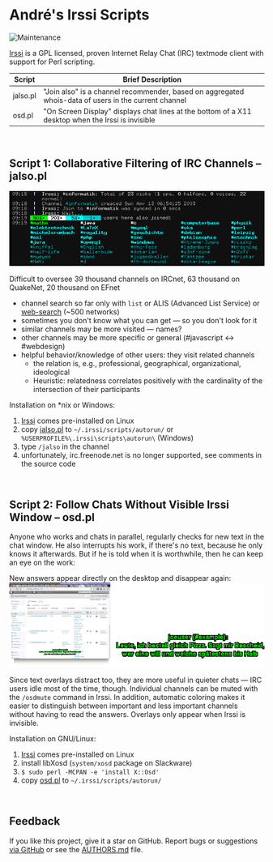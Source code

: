 # André's Irssi Scripts

![Maintenance](https://img.shields.io/maintenance/yes/2018.svg)


[Irssi](https://irssi.org/) is a GPL licensed, proven Internet Relay Chat (IRC) textmode client with support for Perl scripting.

| Script       | Brief Description
|--------------|-------------------
| jalso.pl     | "Join also" is a channel recommender, based on aggregated whois-data of users in the current channel
| osd.pl       | "On Screen Display" displays chat lines at the bottom of a X11 desktop when the Irssi is invisible

&nbsp;


## Script 1: Collaborative Filtering of IRC Channels – jalso.pl

![Screenshot](jalso-20101127.png?raw=true "Screenshot")

Difficult to oversee 39 thousand channels on IRCnet, 63 thousand on QuakeNet, 20 thousand on EFnet
- channel search so far only with `list` or ALIS (Advanced List Service) or [web-search](http://irc.netsplit.de/channels/) (~500 networks)
- sometimes you don't know what you can get — so you don't look for it
- similar channels may be more visited — names?
- other channels may be more specific or general (#javascript <-> #webdesign)
- helpful behavior/knowledge of other users: they visit related channels
  - the relation is, e.g., professional, geographical, organizational, ideological
  - Heuristic: relatedness correlates positively with the cardinality of the intersection of their participants

Installation on \*nix or Windows:
1. [Irssi](https://irssi.org/) comes pre-installed on Linux
2. copy [jalso.pl](jalso.pl) to `~/.irssi/scripts/autorun/`  or `%USERPROFILE%\.irssi\scripts\autorun\` (Windows)
3. type `/jalso` in the channel
4. unfortunately, irc.freenode.net is no longer supported, see comments in the source code

&nbsp;


## Script 2: Follow Chats Without Visible Irssi Window – osd.pl

Anyone who works and chats in parallel, regularly checks for new text in the chat window. He also interrupts his work, if there's no text, because he only knows it afterwards. But if he is told when it is worthwhile, then he can keep an eye on the work:

New answers appear directly on the desktop and disappear again:
![Screenshot](osd-20110213.png?raw=true "Screenshot")

Since text overlays distract too, they are more useful in quieter chats — IRC users idle most of the time, though. Individual channels can be muted with the `/osdmute` command in Irssi. In addition, automatic coloring makes it easier to distinguish between important and less important channels without having to read the answers. Overlays only appear when Irssi is invisible.

Installation on GNU/Linux:
1. [Irssi](https://irssi.org/) comes pre-installed on Linux
2. install libXosd (`system/xosd` package on Slackware)
3. `$ sudo perl -MCPAN -e 'install X::Osd'`
4. copy [osd.pl](osd.pl) to `~/.irssi/scripts/autorun/`

&nbsp;


## Feedback

If you like this project, give it a star on GitHub.
Report bugs or suggestions [via GitHub](https://github.com/andre-st/irssi-scripts/issues) 
or see the [AUTHORS.md](AUTHORS.md) file.
